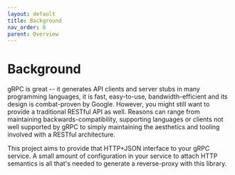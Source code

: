 ```yaml
---
layout: default
title: Background
nav_order: 0
parent: Overview
---
```


# Background

gRPC is great -- it generates API clients and server stubs in many programming languages, it is fast, easy-to-use, bandwidth-efficient and its design is combat-proven by Google. However, you might still want to provide a traditional RESTful API as well. Reasons can range from maintaining backwards-compatibility, supporting languages or clients not well supported by gRPC to simply maintaining the aesthetics and tooling involved with a RESTful architecture.

This project aims to provide that HTTP+JSON interface to your gRPC service. A small amount of configuration in your service to attach HTTP semantics is all that's needed to generate a reverse-proxy with this library.
